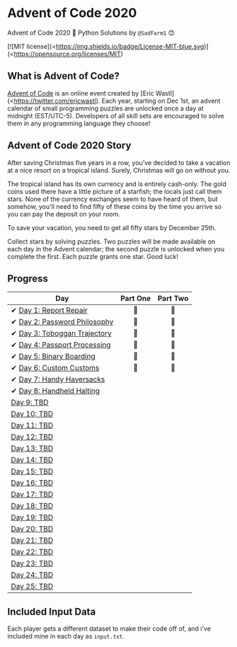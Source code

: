 # Advent of Code 2020
Advent of Code 2020 🎄 Python Solutions by 
`@SadFarm1` 😊

[![MIT license](<https://img.shields.io/badge/License-MIT-blue.svg)](<https://opensource.org/licenses/MIT)


## What is Advent of Code?
[Advent of Code](http://adventofcode.com) is an online event created by [Eric Wastl](<https://twitter.com/ericwastl). Each year, starting on Dec 1st, an advent calendar of small programming puzzles are unlocked once a day at midnight (EST/UTC-5). Developers of all skill sets are encouraged to solve them in any programming language they choose!

## Advent of Code 2020 Story
After saving Christmas five years in a row, you've decided to take a vacation at a nice resort on a tropical island. Surely, Christmas will go on without you.

The tropical island has its own currency and is entirely cash-only. The gold coins used there have a little picture of a starfish; the locals just call them stars. None of the currency exchanges seem to have heard of them, but somehow, you'll need to find fifty of these coins by the time you arrive so you can pay the deposit on your room.

To save your vacation, you need to get all fifty stars by December 25th.

Collect stars by solving puzzles. Two puzzles will be made available on each day in the Advent calendar; the second puzzle is unlocked when you complete the first. Each puzzle grants one star. Good luck!

## Progress

| Day  | Part One | Part Two | 
|---|:---:|:---:|
| ✔ [Day 1: Report Repair](<https://github.com/SadFarm1/AdventOfCode/tree/master/Day 1>)| 🌟 | 🌟 |
| ✔ [Day 2: Password Philosophy](<https://github.com/SadFarm1/AdventOfCode/tree/master/Day 2>)| 🌟 | 🌟 |
| ✔ [Day 3: Toboggan Trajectory](<https://github.com/SadFarm1/AdventOfCode/tree/master/Day 3>)| 🌟 | 🌟 |
| ✔ [Day 4: Passport Processing](<https://github.com/SadFarm1/AdventOfCode/tree/master/Day 4>)| 🌟 | 🌟 |
| ✔ [Day 5: Binary Boarding](<https://github.com/SadFarm1/AdventOfCode/tree/master/Day 5>)| 🌟 | 🌟 |
| ✔ [Day 6: Custom Customs](<https://github.com/SadFarm1/AdventOfCode/tree/master/Day 6>)| 🌟 | 🌟 |
| ✔ [Day 7: Handy Haversacks](<https://github.com/SadFarm1/AdventOfCode/tree/master/Day 7>)|  |  |
| ✔ [Day 8: Handheld Halting](<https://github.com/SadFarm1/AdventOfCode/tree/master/Day 7>)|  |  |
| [Day 9: TBD](>)| | |
| [Day 10: TBD](>)| | |
| [Day 11: TBD](>)| | |
| [Day 12: TBD](>)| | |
| [Day 13: TBD](>)| | |
| [Day 14: TBD](>)| | |
| [Day 15: TBD](>)| | |
| [Day 16: TBD](>)| | |
| [Day 17: TBD](>)| | |
| [Day 18: TBD](>)| | |
| [Day 19: TBD](>)| | |
| [Day 20: TBD](>)| | |
| [Day 21: TBD](>)| | |
| [Day 22: TBD](>)| | |
| [Day 23: TBD](>)| | |
| [Day 24: TBD](>)| | |
| [Day 25: TBD](>)| | |

## Included Input Data

Each player gets a different dataset to make their code off of, and i've included mine in each day as `input.txt`.

